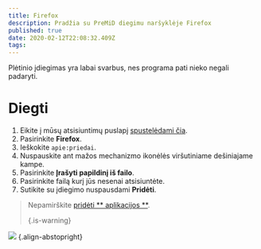 ```yaml
---
title: Firefox
description: Pradžia su PreMiD diegimu naršyklėje Firefox
published: true
date: 2020-02-12T22:08:32.409Z
tags:
---
```


Plėtinio įdiegimas yra labai svarbus, nes programa pati nieko negali padaryti.

# Diegti
1. Eikite į mūsų atsisiuntimų puslapį [spustelėdami čia](https://premid.app/downloads).
2. Pasirinkite **Firefox**.
3. Ieškokite `apie:priedai`.
4. Nuspauskite ant mažos mechanizmo ikonėlės viršutiniame dešiniajame kampe.
5. Pasirinkite **Įrašyti papildinį iš failo**.
6. Pasirinkite failą kurį jūs nesenai atsisiuntėte.
7. Sutikite su įdiegimo nuspausdami **Pridėti**.

> Nepamirškite [ pridėti ** aplikacijos **](/install). 
> 
> {.is-warning}

![](https://img.icons8.com/color/2x/firefox.png) {.align-abstopright}